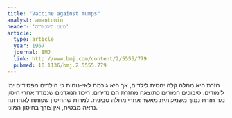 ```yaml
---
title: "Vaccine against mumps"
analyst: amantonio
header: 'מעט היסטוריה'
article:
  type: article
  year: 1967
  journal: BMJ
  link: http://www.bmj.com/content/2/5555/779
  pubmed: 10.1136/bmj.2.5555.779
---
```


חזרת היא מחלה קלה יחסית לילדים, אך היא גורמת לאי-נוחות כי הילדים מפסידים ימי לימודים. סיבוכים חמורים כתוצאה מחזרת הם נדירים.
ריכוז הנוגדנים שנמדד אחרי חיסון נגד חזרת נמוך משמעותית מאשר אחרי מחלה טבעית.
למרות שהחיסון שפותח לאחרונה נראה מבטיח, אין צורך בחיסון המוני.
